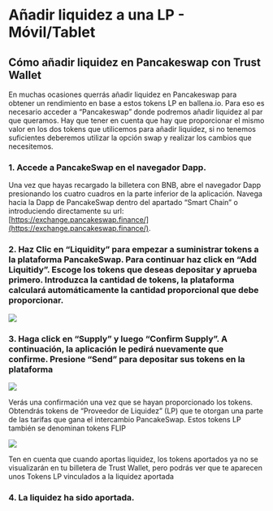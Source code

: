 # Añadir liquidez a una LP - Móvil/Tablet

## Cómo añadir liquidez en Pancakeswap con Trust Wallet

En muchas ocasiones querrás añadir liquidez en Pancakeswap para obtener un rendimiento en base a estos tokens LP en ballena.io. Para eso es necesario acceder a “Pancakeswap” donde podremos añadir liquidez al par que queramos. Hay que tener en cuenta que hay que proporcionar el mismo valor en los dos tokens que utilicemos para añadir liquidez, si no tenemos suficientes deberemos utilizar la opción swap y realizar los cambios que necesitemos.

### 1. Accede a PancakeSwap en el navegador Dapp.

Una vez que hayas recargado la billetera con BNB, abre el navegador Dapp presionando los cuatro cuadros en la parte inferior de la aplicación. Navega hacia la Dapp de PancakeSwap dentro del apartado “Smart Chain” o introduciendo directamente su url: [https://exchange.pancakeswap.finance/](https://exchange.pancakeswap.finance/).

### 2. Haz Clic en “Liquidity” para empezar a suministrar tokens a la plataforma PancakeSwap. Para continuar haz click en “Add Liquitidy”. Escoge los tokens que deseas depositar y aprueba primero. Introduzca la cantidad de tokens, la plataforma calculará automáticamente la cantidad proporcional que debe proporcionar.



![](https://user-images.githubusercontent.com/79335891/108876373-6f09fa80-75fe-11eb-8116-dfe4c74b5b4c.png)

### 

### 3. Haga click en “Supply” y luego “Confirm Supply”. A continuación, la aplicación le pedirá nuevamente que confirme. Presione “Send” para depositar sus tokens en la plataforma

![](https://user-images.githubusercontent.com/79335891/108876374-6fa29100-75fe-11eb-92be-f20951bffa60.png)



Verás una confirmación una vez que se hayan proporcionado los tokens. Obtendrás tokens de “Proveedor de Liquidez” \(LP\) que te otorgan una parte de las tarifas que gana el intercambio PancakeSwap. Estos tokens LP también se denominan tokens FLIP



![](https://user-images.githubusercontent.com/79335891/108876378-6fa29100-75fe-11eb-9f0f-768b95a334fa.png)



Ten en cuenta que cuando aportas liquidez, los tokens aportados ya no se visualizarán en tu billetera de Trust Wallet, pero podrás ver que te aparecen unos Tokens LP vinculados a la liquidez aportada



### 4. La liquidez ha sido aportada.

